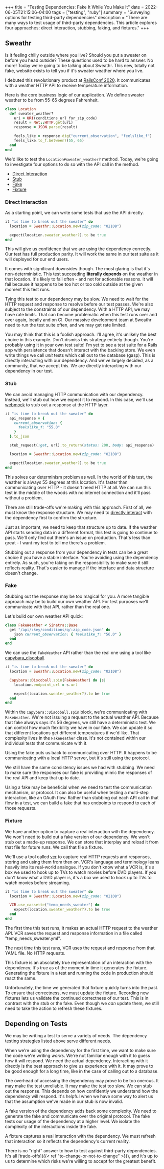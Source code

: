 +++
title = "Testing Dependencies: Fake It While You Make It"
date = 2022-06-05T21:15:06-04:00
tags = ["testing", "ruby"]
summary = "Surveying options for testing third-party dependencies"
description = "There are many ways to test usage of third-party dependencies. This article explores four approaches: direct interaction, stubbing, faking, and fixtures."
+++

## Sweathr

Is it feeling chilly outside where you live? Should you put a sweater on before you head outside? These questions used to be hard to answer. No more! Today we're going to be talking about Sweathr. This new, totally not fake, website exists to tell you if it's sweater weather where you live.

I debuted this revolutionary product at [RailsConf 2020](https://youtu.be/iEfpAp2sqiw). It communicates with a weather HTTP API to receive temperature information.

Here is the core business logic of our application. We define sweater weather to be from 55-65 degrees Fahrenheit.

```ruby
class Location
  def sweater_weather?
    uri = URI(conditions_url_for_zip_code)
    result = Net::HTTP.get(uri)
    response = JSON.parse(result)

    feels_like = response.dig("current_observation", "feelslike_f")
    feels_like.to_f.between?(55, 65)
  end
end
```

We'd like to test the `Location#sweater_weather?` method. Today, we're going to investigate four options to do so with the API call in the method.

* [Direct Interaction](#direct-interaction)
* [Stub](#stub)
* [Fake](#fake)
* [Fixture](#fixture)

### Direct Interaction

As a starting point, we can write some tests that use the API directly.

```ruby
it "is time to break out the sweater" do
  location = Sweathr::Location.new(zip_code: "02108")

  expect(location.sweater_weather?).to be true
end
```

This will give us confidence that we are using the dependency correctly. Our test has full production parity. It will work the same in our test suite as it will deployed for our end users.

It comes with significant downsides though. The most glaring is that it's non-deterministic. This test succeeding __literally depends__ on the weather in that location. It's likely to fail often - and not for actionable reasons. It will fail because it happens to be too hot or too cold outside at the given moment this test runs.

Tying this test to our dependency may be slow. We need to wait for the HTTP request and response to resolve before our test passes. We're also subject to the constraints of our dependency. With a HTTP API, we may have rate limits. That can become problematic when this test runs over and over again, locally and on CI. Our massive development team at Sweathr need to run the test suite often, and we may get rate limited.

You may think that this is a foolish approach. I'll agree, it's unlikely
the best choice in this example. Don't dismiss this strategy entirely though. You're probably using it in your own test suite! I'm yet to see a test suite for a Rails app with persistence that doesn't interact with the backing store. We even write things we call *unit* tests which call out to the database (gasp). This is directly interacting with our dependency. And we've largely decided, as a community, that we accept this. We are directly interacting with our dependency in our test.

### Stub

We can avoid managing HTTP communication with our dependency. Instead, we'll stub out how we expect it to respond. In this case, we'll use [webmock](https://github.com/bblimke/webmock) to stub out a response at the HTTP layer.

```ruby
it "is time to break out the sweater" do
  api_response = {
    current_observation: {
      feelslike_f: "55.0"
    }
  }.to_json

  stub_request(:get, url).to_return(status: 200, body: api_response)

  location = Sweathr::Location.new(zip_code: "02108")

  expect(location.sweater_weather?).to be true
end
```

This solves our determinism problem as well. In the world of this test, the weather is always 55 degrees at this location. It's faster than communicating over HTTP - it doesn't need HTTP at all. We can run this test in the middle of the woods with no internet connection and it'll pass without a problem.

There are still trade-offs we're making with this approach. First of all, we must know the response structure. We may need to [directly interact](#direct-interaction) with the dependency first to confirm the structure.

Just as important, we need to keep that structure up to date. If the weather API starts sending data in a different format, this test is going to continue to pass. We'll only find out there's an issue on production. That's less than great - I want my test to tell me there's a problem.

Stubbing out a response from your dependency in tests can be a great choice if you have a stable interface. You're avoiding using the dependency entirely. As such, you're taking on the responsibility to make sure it still reflects reality. That's easier to manage if the interface and data structure doesn't change.

### Fake

Stubbing out the response may be too magical for you. A more tangible approach may be to build our own weather API. For test purposes we'll communicate with that API, rather than the real one.

Let's build our own weather API quick:

```ruby
class FakeWeather < Sinatra::Base
  get "/api/:key/conditions/q/:zip_code.json" do
    json current_observation: { feelslike_f: "56.0" }
  end
end
```

We can use the `FakeWeather` API rather than the real one using a tool like [capybara_discoball](https://github.com/thoughtbot/capybara_discoball).

```ruby
it "is time to break out the sweater" do
  location = Sweathr::Location.new(zip_code: "02108")

  Capybara::Discoball.spin(FakeWeather) do |s|
    location.endpoint_url = s.url

    expect(location.sweater_weather?).to be true
  end
end
```

Within the `Capybara::Discoball.spin` block, we're communicating with `FakeWeather`. We're not issuing a request to the actual weather API. Because that fake always says it's 56 degrees, we still have a deterministic test. We can control how much flexibility we have in our fake. We can update it so that different locations get different temperatures if we'd like. That complexity lives in the `FakeWeather` class. It's not contained within our individual tests that communicate with it.

Using the fake puts us back to communicating over HTTP. It happens to be communicating with a local HTTP server, but it's still using the protocol.

We still have the same consistency issues we had with stubbing. We need to make sure the responses our fake is providing mimic the responses of the real API and keep that up to date.

Using a fake may be beneficial when we need to test the communication mechanism, or protocol. It can also be useful when testing a multi-step interaction, like an OAuth flow. Rather than stubbing out each API call in that flow in a test, we can build a fake that has endpoints to respond to each of those requests.

### Fixture

We have another option to capture a real interaction with the dependency. We won't need to build out a fake version of our dependency. We won't stub out a made-up response. We can store that interplay and reload it from that file for future runs. We call that file a fixture.

We'll use a tool called [vcr](https://github.com/vcr/vcr) to capture real HTTP requests and responses, storing and using them from then on. VCR's language and terminology leans heavily into its real-world analogue. If you don't know what a VCR is, it's a box we used to hook up to TVs to watch movies before DVD players. If you don't know what a DVD player is, it's a box we used to hook up to TVs to watch movies before streaming.

```ruby
it "is time to break out the sweater" do
  location = Sweathr::Location.new(zip_code: "02108")

  VCR.use_cassette("temp_needs_sweater") do
    expect(location.sweater_weather?).to be true
  end
end
```

The first time this test runs, it makes an actual HTTP request to the weather API. VCR saves the request and response information in a file called "temp_needs_sweater.yml".

The next time this test runs, VCR uses the request and response from that YAML file. No HTTP requests.

This fixture is an absolutely true representation of an interaction with the dependency. It's true as of the moment in time it generates the fixture. Generating the fixture in a test and running the code in production should react the same.

Unfortunately, the time we generated that fixture quickly turns into the past. To ensure that correctness, we must update the fixture. Recording new fixtures lets us validate the continued correctness of our test. This is in contrast with the stub or the fake. Even though we *can* update them, we still need to take the action to refresh these fixtures.

## Depending on Tests

We may be writing a test to serve a variety of needs. The dependency testing strategies listed above serve different needs. 

When we're using the dependency for the first time, we want to make sure the code we're writing *works*. We're not familiar enough with it to guess how it will respond. We need the actual dependency. Interacting with it directly is the best approach to give us experience with it. It may prove to be good enough for a long time, like in the case of calling out to a database.

The overhead of accessing the dependency may prove to be too onerous. It may make the test unreliable. It may make the test too slow. We can stub out the response. This depends on how confidently we understand how the dependency will respond. It's helpful when we have some way to alert us that the assumption we've made in our stub is now invalid.

A fake version of the dependency adds back some complexity. We need to generate the fake and communicate over the original protocol. The fake tests our usage of the dependency at a higher level. We isolate the complexity of the interactions inside the fake.

A fixture captures a real interaction with the dependency. We must refresh that interaction so it reflects the dependency's current reality.

There is no "right" answer to how to test against third-party dependencies. It's all [trade-offs]({{< ref "to-change-or-not-to-change" >}}), and it's up to us to determine which risks we're willing to accept for the greatest benefit.
